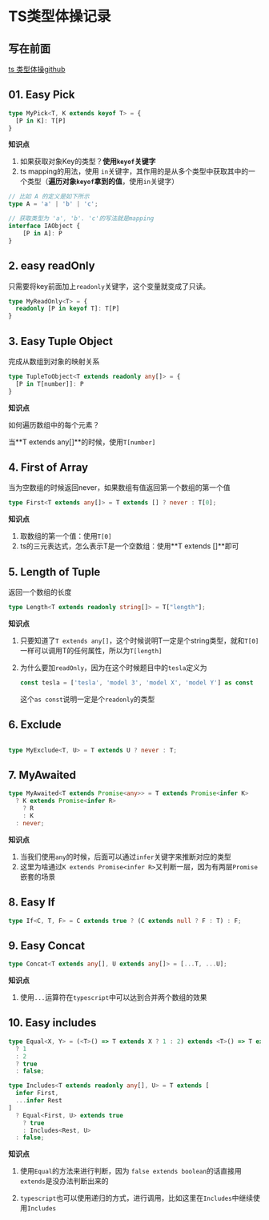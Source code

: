 # TS类型体操记录

## 写在前面

[ts 类型体操github](https://github.com/type-challenges/type-challenges/)

## 01. Easy Pick

```typescript
type MyPick<T, K extends keyof T> = {
  [P in K]: T[P]
}
```

**知识点**

1. 如果获取对象Key的类型？**使用`keyof`关键字**
2. ts mapping的用法，使用 `in`关键字，其作用的是从多个类型中获取其中的一个类型（**遍历对象`keyof`拿到的值**，使用`in`关键字）

```typescript
// 比如 A 的定义是如下所示
type A = 'a' | 'b' | 'c';

// 获取类型为 'a', 'b'. 'c'的写法就是mapping
interface IAObject {
    [P in A]: P
}
```



## 2. easy readOnly 

只需要将key前面加上`readonly`关键字，这个变量就变成了只读。

```typescript
type MyReadOnly<T> = {
  readonly [P in keyof T]: T[P]
}
```

## 3. Easy Tuple Object

完成从数组到对象的映射关系

```typescript
type TupleToObject<T extends readonly any[]> = {
  [P in T[number]]: P
}
```

**知识点**

如何遍历数组中的每个元素？

当**T extends any[]**的时候，使用`T[number]`


## 4. First of Array

当为空数组的时候返回never，如果数组有值返回第一个数组的第一个值

```typescript
type First<T extends any[]> = T extends [] ? never : T[0];
```



**知识点**

1. 取数组的第一个值：使用`T[0]`
2. ts的三元表达式，怎么表示T是一个空数组：使用**T extends []**即可

## 5. Length of Tuple

返回一个数组的长度

```typescript
type Length<T extends readonly string[]> = T["length"];
```

**知识点**

1. 只要知道了`T extends any[]`，这个时候说明T一定是个string类型，就和`T[0]`一样可以调用T的任何属性，所以为`T[length]`

2. 为什么要加`readOnly`，因为在这个时候题目中的`tesla`定义为

   ```typescript
   const tesla = ['tesla', 'model 3', 'model X', 'model Y'] as const
   ```

   这个`as const`说明一定是个`readonly`的类型

## 6. Exclude

```typescript

type MyExclude<T, U> = T extends U ? never : T;

```

## 7. MyAwaited

```typescript
type MyAwaited<T extends Promise<any>> = T extends Promise<infer K>
  ? K extends Promise<infer R>
    ? R
    : K
  : never;
```

**知识点**

1. 当我们使用`any`的时候，后面可以通过`infer`关键字来推断对应的类型
2. 这里为啥通过`K extends Promise<infer R>`又判断一层，因为有两层`Promise`嵌套的场景

## 8. Easy If

```typescript
type If<C, T, F> = C extends true ? (C extends null ? F : T) : F;
```



## 9. Easy Concat

```typescript
type Concat<T extends any[], U extends any[]> = [...T, ...U];
```

**知识点**

1. 使用`...`运算符在`typescript`中可以达到合并两个数组的效果

## 10. Easy includes

```typescript
type Equal<X, Y> = (<T>() => T extends X ? 1 : 2) extends <T>() => T extends Y
  ? 1
  : 2
  ? true
  : false;

type Includes<T extends readonly any[], U> = T extends [
  infer First,
  ...infer Rest
]
  ? Equal<First, U> extends true
    ? true
    : Includes<Rest, U>
  : false;
```

**知识点**

1. 使用`Equal`的方法来进行判断，因为 `false extends boolean`的话直接用`extends`是没办法判断出来的

2. `typescript`也可以使用递归的方式，进行调用，比如这里在`Includes`中继续使用`Includes`